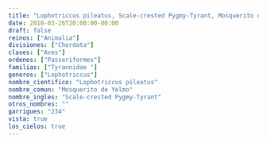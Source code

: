 ```yaml
---
title: "Lophotriccus pileatus, Scale-crested Pygmy-Tyrant, Mosquerito de Yelmo"
date: 2018-03-26T20:00:00-00:00
draft: false
reinos: ["Animalia"]
divisiones: ["Chordata"]
clases: ["Aves"]
ordenes: ["Passeriformes"]
familias: ["Tyrannidae "]
generos: ["Lophotriccus"]
nombre_cientifico: "Lophotriccus pileatus"
nombre_comun: "Mosquerito de Yelmo"
nombre_ingles: "Scale-crested Pygmy-Tyrant"
otros_nombres: ""
garrigues: "234"
vista: true
los_cielos: true
---
```

